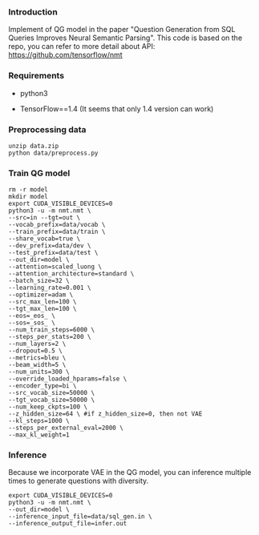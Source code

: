 ### Introduction

Implement of QG model in the paper "Question Generation from SQL  Queries Improves Neural Semantic Parsing". This code is based on the repo, you can refer to more detail about API: https://github.com/tensorflow/nmt  

### Requirements

- python3

- TensorFlow==1.4 (It seems that only 1.4 version can work)

  

### Preprocessing data

```shell
unzip data.zip
python data/preprocess.py
```



### Train QG model

```shell
rm -r model
mkdir model
export CUDA_VISIBLE_DEVICES=0
python3 -u -m nmt.nmt \
--src=in --tgt=out \
--vocab_prefix=data/vocab \
--train_prefix=data/train \
--share_vocab=true \
--dev_prefix=data/dev \
--test_prefix=data/test \
--out_dir=model \
--attention=scaled_luong \
--attention_architecture=standard \
--batch_size=32 \
--learning_rate=0.001 \
--optimizer=adam \
--src_max_len=100 \
--tgt_max_len=100 \
--eos=_eos_ \
--sos=_sos_ \
--num_train_steps=6000 \
--steps_per_stats=200 \
--num_layers=2 \
--dropout=0.5 \
--metrics=bleu \
--beam_width=5 \
--num_units=300 \
--override_loaded_hparams=false \
--encoder_type=bi \
--src_vocab_size=50000 \
--tgt_vocab_size=50000 \
--num_keep_ckpts=100 \
--z_hidden_size=64 \ #if z_hidden_size=0, then not VAE 
--kl_steps=1000 \
--steps_per_external_eval=2000 \
--max_kl_weight=1

```



### Inference

Because we incorporate VAE in the QG model, you can inference multiple times to generate questions with diversity.

```shell
export CUDA_VISIBLE_DEVICES=0
python3 -u -m nmt.nmt \
--out_dir=model \
--inference_input_file=data/sql_gen.in \
--inference_output_file=infer.out
```


